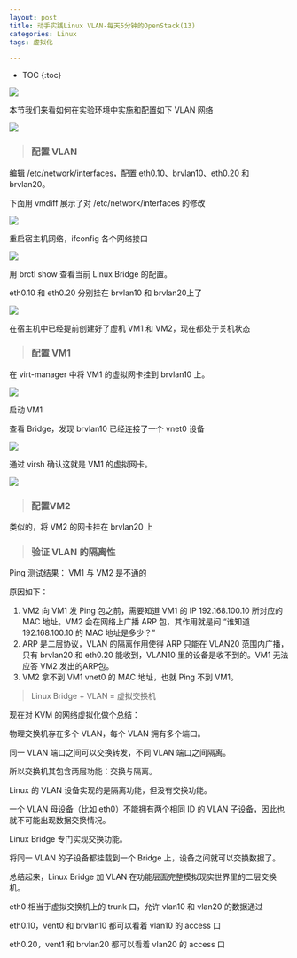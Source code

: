 ```yaml
---
layout: post
title: 动手实践Linux VLAN-每天5分钟的OpenStack(13)
categories: Linux
tags: 虚拟化

---
```


* TOC
{:toc}

![](http://shurriklab.qiniudn.com/lwev186yhy5sif09q7cikg7hqi.png)

本节我们来看如何在实验环境中实施和配置如下 VLAN 网络

![](http://shurriklab.qiniudn.com/c2whl6a6g7nfjgqov1b5uqln5e.png)

>### 配置 VLAN

编辑 /etc/network/interfaces，配置 eth0.10、brvlan10、eth0.20 和 brvlan20。

下面用 vmdiff 展示了对 /etc/network/interfaces 的修改

![](http://shurriklab.qiniudn.com/iydr52hykap83a27ze458gxw53.png)

重启宿主机网络，ifconfig 各个网络接口

![](http://shurriklab.qiniudn.com/62wq3giwpztwqc2umaylv0b6xy.png)

用 brctl show 查看当前 Linux Bridge 的配置。

eth0.10 和 eth0.20 分别挂在 brvlan10 和 brvlan20上了

![](http://shurriklab.qiniudn.com/kklzr79otpvz3gknejfuwi3rz4.png)

在宿主机中已经提前创建好了虚机 VM1 和 VM2，现在都处于关机状态

>### 配置 VM1

在 virt-manager 中将 VM1 的虚拟网卡挂到 brvlan10 上。

![](http://shurriklab.qiniudn.com/oinakjnekfls1dldpus6ryxf20.png)

启动 VM1

查看 Bridge，发现 brvlan10 已经连接了一个 vnet0 设备

![](http://shurriklab.qiniudn.com/7gdg4qcde9g4xpanztw4738up7.png)

通过 virsh 确认这就是 VM1 的虚拟网卡。

![](http://shurriklab.qiniudn.com/5atvxy96wlakmscboiiwyndrc0.png)

>### 配置VM2

类似的，将 VM2 的网卡挂在 brvlan20 上

>### 验证 VLAN 的隔离性

Ping 测试结果： VM1 与 VM2 是不通的

原因如下：

1.	VM2 向 VM1 发 Ping 包之前，需要知道 VM1 的 IP 192.168.100.10 所对应的 MAC 地址。VM2 会在网络上广播 ARP 包，其作用就是问 “谁知道 192.168.100.10 的 MAC 地址是多少？”
2.	ARP 是二层协议，VLAN 的隔离作用使得 ARP 只能在 VLAN20 范围内广播，只有 brvlan20 和 eth0.20 能收到，VLAN10 里的设备是收不到的。VM1 无法应答 VM2 发出的ARP包。
3.	VM2 拿不到 VM1 vnet0 的 MAC 地址，也就 Ping 不到 VM1。

> Linux Bridge + VLAN = 虚拟交换机

现在对 KVM 的网络虚拟化做个总结：

物理交换机存在多个 VLAN，每个 VLAN 拥有多个端口。

同一 VLAN 端口之间可以交换转发，不同 VLAN 端口之间隔离。

所以交换机其包含两层功能：交换与隔离。

Linux 的 VLAN 设备实现的是隔离功能，但没有交换功能。

一个 VLAN 母设备（比如 eth0）不能拥有两个相同 ID 的 VLAN 子设备，因此也就不可能出现数据交换情况。

Linux Bridge 专门实现交换功能。

将同一 VLAN 的子设备都挂载到一个 Bridge 上，设备之间就可以交换数据了。

总结起来，Linux Bridge 加 VLAN 在功能层面完整模拟现实世界里的二层交换机。

eth0 相当于虚拟交换机上的 trunk 口，允许 vlan10 和 vlan20 的数据通过

eth0.10，vent0 和 brvlan10 都可以看着 vlan10 的 access 口

eth0.20，vent1 和 brvlan20 都可以看着 vlan20 的 access 口
